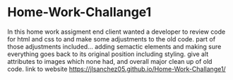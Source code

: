 # Home-Work-Challange1

In this home work assigment end client wanted a developer to
review code for html and css to and make some adjustments to the old code.
part of those adjustments included... adding semactic elements and making sure everything goes back to its original position including styling. give alt attributes to images which none had, and overall major clean up of old code. link to website https://jlsanchez05.github.io/Home-Work-Challange1/
